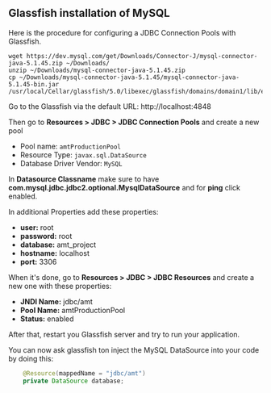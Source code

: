 ## Glassfish installation of MySQL

Here is the procedure for configuring a JDBC Connection Pools with Glassfish.

```
wget https://dev.mysql.com/get/Downloads/Connector-J/mysql-connector-java-5.1.45.zip ~/Downloads/
unzip ~/Downloads/mysql-connector-java-5.1.45.zip
cp ~/Downloads/mysql-connector-java-5.1.45/mysql-connector-java-5.1.45-bin.jar /usr/local/Cellar/glassfish/5.0/libexec/glassfish/domains/domain1/lib/ext
```

Go to the Glassfish via the default URL: http://localhost:4848

Then go to **Resources > JDBC > JDBC Connection Pools** and create a new pool 

- Pool name: ``amtProductionPool``
- Resource Type: ``javax.sql.DataSource``
- Database Driver Vendor: ``MySQL``

In **Datasource Classname** make sure to have **com.mysql.jdbc.jdbc2.optional.MysqlDataSource** and for **ping** click enabled.

In additional Properties add these properties:

- **user:** root
- **password:** root
- **database:** amt_project
- **hostname:** localhost
- **port:** 3306

When it's done, go to **Resources > JDBC > JDBC Resources** and create a new one with these properties:

- **JNDI Name:** jdbc/amt
- **Pool Name:** amtProductionPool
- **Status:** enabled

After that, restart you Glassfish server and try to run your application.

You can now ask glassfish ton inject the MySQL DataSource into your code by doing this:

```java
    @Resource(mappedName = "jdbc/amt")
    private DataSource database;
```
